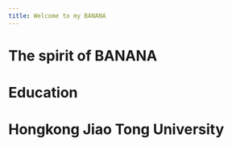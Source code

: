 ```yaml
---
title: Welcome to my BANANA
---
```


# The spirit of BANANA
# Education

# Hongkong Jiao Tong University
